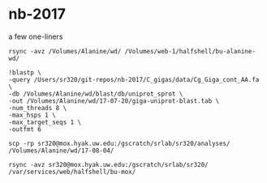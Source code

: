 # nb-2017




a few one-liners


`rsync -avz /Volumes/Alanine/wd/ /Volumes/web-1/halfshell/bu-alanine-wd/`    


```
!blastp \
-query /Users/sr320/git-repos/nb-2017/C_gigas/data/Cg_Giga_cont_AA.fa \
-db /Volumes/Alanine/wd/blast/db/uniprot_sprot \
-out /Volumes/Alanine/wd/17-07-20/giga-uniprot-blast.tab \
-num_threads 8 \
-max_hsps 1 \
-max_target_seqs 1 \
-outfmt 6 
```

```
scp -rp sr320@mox.hyak.uw.edu:/gscratch/srlab/sr320/analyses/ /Volumes/Alanine/wd/17-08-04/
```


```
rsync -avz sr320@mox.hyak.uw.edu:/gscratch/srlab/sr320/ /var/services/web/halfshell/bu-mox/
```
